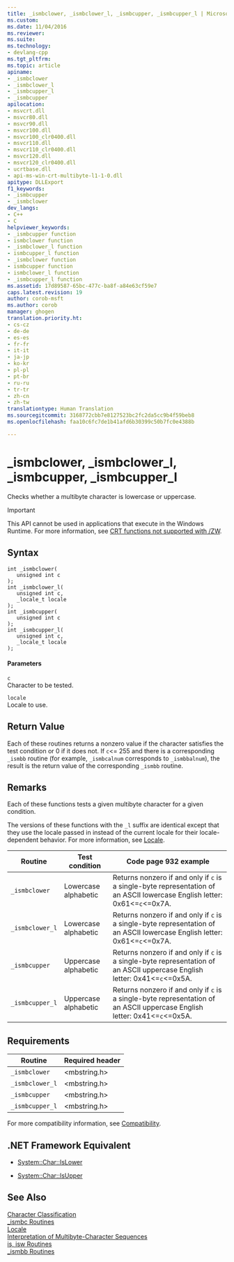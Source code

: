 ```yaml
---
title: _ismbclower, _ismbclower_l, _ismbcupper, _ismbcupper_l | Microsoft Docs
ms.custom: 
ms.date: 11/04/2016
ms.reviewer: 
ms.suite: 
ms.technology:
- devlang-cpp
ms.tgt_pltfrm: 
ms.topic: article
apiname:
- _ismbclower
- _ismbclower_l
- _ismbcupper_l
- _ismbcupper
apilocation:
- msvcrt.dll
- msvcr80.dll
- msvcr90.dll
- msvcr100.dll
- msvcr100_clr0400.dll
- msvcr110.dll
- msvcr110_clr0400.dll
- msvcr120.dll
- msvcr120_clr0400.dll
- ucrtbase.dll
- api-ms-win-crt-multibyte-l1-1-0.dll
apitype: DLLExport
f1_keywords:
- _ismbcupper
- _ismbclower
dev_langs:
- C++
- C
helpviewer_keywords:
- _ismbcupper function
- ismbclower function
- _ismbclower_l function
- ismbcupper_l function
- _ismbclower function
- ismbcupper function
- ismbclower_l function
- _ismbcupper_l function
ms.assetid: 17d89587-65bc-477c-ba8f-a84e63cf59e7
caps.latest.revision: 19
author: corob-msft
ms.author: corob
manager: ghogen
translation.priority.ht:
- cs-cz
- de-de
- es-es
- fr-fr
- it-it
- ja-jp
- ko-kr
- pl-pl
- pt-br
- ru-ru
- tr-tr
- zh-cn
- zh-tw
translationtype: Human Translation
ms.sourcegitcommit: 3168772cbb7e8127523bc2fc2da5cc9b4f59beb8
ms.openlocfilehash: faa10c6fc7de1b41afd6b30399c50b7fc0e4388b

---
```

# _ismbclower, _ismbclower_l, _ismbcupper, _ismbcupper_l
Checks whether a multibyte character is lowercase or uppercase.  
  
> [!IMPORTANT]
>  This API cannot be used in applications that execute in the Windows Runtime. For more information, see [CRT functions not supported with /ZW](http://msdn.microsoft.com/library/windows/apps/jj606124.aspx).  
  
## Syntax  
  
```  
int _ismbclower(  
   unsigned int c   
);  
int _ismbclower_l(  
   unsigned int c,  
   _locale_t locale   
);  
int _ismbcupper(  
   unsigned int c   
);  
int _ismbcupper_l(  
   unsigned int c,  
   _locale_t locale  
);  
```  
  
#### Parameters  
 `c`  
 Character to be tested.  
  
 `locale`  
 Locale to use.  
  
## Return Value  
 Each of these routines returns a nonzero value if the character satisfies the test condition or 0 if it does not. If `c`<= 255 and there is a corresponding `_ismbb` routine (for example, `_ismbcalnum` corresponds to `_ismbbalnum`), the result is the return value of the corresponding `_ismbb` routine.  
  
## Remarks  
 Each of these functions tests a given multibyte character for a given condition.  
  
 The versions of these functions with the `_l` suffix are identical except that they use the locale passed in instead of the current locale for their locale-dependent behavior. For more information, see [Locale](../../c-runtime-library/locale.md).  
  
|Routine|Test condition|Code page 932 example|  
|-------------|--------------------|---------------------------|  
|`_ismbclower`|Lowercase alphabetic|Returns nonzero if and only if `c` is a single-byte representation of an ASCII lowercase English letter: 0x61<=`c`<=0x7A.|  
|`_ismbclower_l`|Lowercase alphabetic|Returns nonzero if and only if `c` is a single-byte representation of an ASCII lowercase English letter: 0x61<=`c`<=0x7A.|  
|`_ismbcupper`|Uppercase alphabetic|Returns nonzero if and only if `c` is a single-byte representation of an ASCII uppercase English letter: 0x41<=`c`<=0x5A.|  
|`_ismbcupper_l`|Uppercase alphabetic|Returns nonzero if and only if `c` is a single-byte representation of an ASCII uppercase English letter: 0x41<=`c`<=0x5A.|  
  
## Requirements  
  
|Routine|Required header|  
|-------------|---------------------|  
|`_ismbclower`|\<mbstring.h>|  
|`_ismbclower_l`|\<mbstring.h>|  
|`_ismbcupper`|\<mbstring.h>|  
|`_ismbcupper_l`|\<mbstring.h>|  
  
 For more compatibility information, see [Compatibility](../../c-runtime-library/compatibility.md).  
  
## .NET Framework Equivalent  
  
-   [System::Char::IsLower](https://msdn.microsoft.com/en-us/library/system.char.islower.aspx)  
  
-   [System::Char::IsUpper](https://msdn.microsoft.com/en-us/library/system.char.isupper.aspx)  
  
## See Also  
 [Character Classification](../../c-runtime-library/character-classification.md)   
 [_ismbc Routines](../../c-runtime-library/ismbc-routines.md)   
 [Locale](../../c-runtime-library/locale.md)   
 [Interpretation of Multibyte-Character Sequences](../../c-runtime-library/interpretation-of-multibyte-character-sequences.md)   
 [is, isw Routines](../../c-runtime-library/is-isw-routines.md)   
 [_ismbb Routines](../../c-runtime-library/ismbb-routines.md)


<!--HONumber=Jan17_HO2-->


